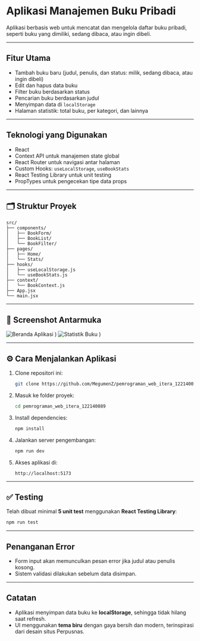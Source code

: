
# Aplikasi Manajemen Buku Pribadi

Aplikasi berbasis web untuk mencatat dan mengelola daftar buku pribadi, seperti buku yang dimiliki, sedang dibaca, atau ingin dibeli.

---

## Fitur Utama

- Tambah buku baru (judul, penulis, dan status: milik, sedang dibaca, atau ingin dibeli)
- Edit dan hapus data buku
- Filter buku berdasarkan status
- Pencarian buku berdasarkan judul
- Menyimpan data di `localStorage`
- Halaman statistik: total buku, per kategori, dan lainnya

---

## Teknologi yang Digunakan

- React
- Context API untuk manajemen state global
- React Router untuk navigasi antar halaman
- Custom Hooks: `useLocalStorage`, `useBookStats`
- React Testing Library untuk unit testing
- PropTypes untuk pengecekan tipe data props

---

## 🗂️ Struktur Proyek

```
src/
├── components/
│   ├── BookForm/
│   ├── BookList/
│   └── BookFilter/
├── pages/
│   ├── Home/
│   └── Stats/
├── hooks/
│   ├── useLocalStorage.js
│   └── useBookStats.js
├── context/
│   └── BookContext.js
├── App.jsx
└── main.jsx
```

---

## 📸 Screenshot Antarmuka

![Beranda Aplikasi](https://i.imgur.com/6oV6ZNA.png)
)
![Statistik Buku](https://i.imgur.com/b7qOKLb.png)
)

---

## ⚙️ Cara Menjalankan Aplikasi

1. Clone repositori ini:
   ```bash
   git clone https://github.com/MegumenZ/pemrograman_web_itera_122140089.git
   ```

2. Masuk ke folder proyek:
   ```bash
   cd pemrograman_web_itera_122140089
   ```

3. Install dependencies:
   ```bash
   npm install
   ```

4. Jalankan server pengembangan:
   ```bash
   npm run dev
   ```

5. Akses aplikasi di:
   ```
   http://localhost:5173
   ```

---

## ✅ Testing

Telah dibuat minimal **5 unit test** menggunakan **React Testing Library**:

```bash
npm run test
```

---

## Penanganan Error

- Form input akan memunculkan pesan error jika judul atau penulis kosong.
- Sistem validasi dilakukan sebelum data disimpan.

---

## Catatan

- Aplikasi menyimpan data buku ke **localStorage**, sehingga tidak hilang saat refresh.
- UI menggunakan **tema biru** dengan gaya bersih dan modern, terinspirasi dari desain situs Perpusnas.

